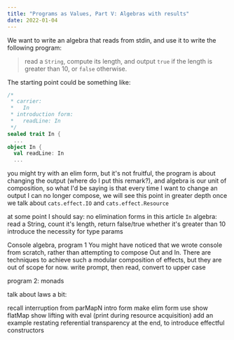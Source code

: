 ```yaml
---
title: "Programs as Values, Part V: Algebras with results"
date: 2022-01-04
---
```


We want to write an algebra that reads from stdin, and use it to write
the following program:

> read a `String`, compute its length, and output `true` if the length
> is greater than 10, or `false` otherwise.

The starting point could be something like:

```scala
/*
 * carrier:
 *   In
 * introduction form:
 *   readLine: In
 */
sealed trait In {
  ...
object In {
  val readLine: In
  ...
```

you might try with an elim form, but it's not fruitful, the program is about changing the output (where do I put this remark?), and algebra is our unit of composition, so what I'd be saying is that every time I want to change an output I can no longer compose, we will see this point in greater depth once we talk about `cats.effect.IO` and `cats.effect.Resource`


at some point I should say: no elimination forms in this article
`In` algebra: read a String, count it's length, return false/true whether it's greater than 10
introduce the necessity for type params

Console algebra, program 1
You might have noticed that we wrote console from scratch, rather than attempting to compose Out and In. There are techniques to achieve such a modular composition of effects, but they are out of scope for now.
write prompt, then read, convert to upper case

program 2: monads

talk about laws a bit:


<!-- ------- -->
<!-- possible plan:  -->
<!-- results, V  -->
<!-- errors, VI -->
<!-- iteration, VII -->
<!-- combinator deluge VIII --> <!-- maybe swap iteration with deluge? -->
<!-- IO & FFI IX -->
<!-- basic concurrency X  -->
<!-- resource XI  -->
<!-- effectful constructors XII -->
<!-- advanced concurrency/state -\-> should this be a separate series? XIII -->
<!-- abstraction? should this be a separate series? -->
<!-- ------- -->


<!-- -------- -->
<!-- errors -->
<!-- -------- -->
<!-- Short Circuit algebra: option -->
<!-- Errors algebra: Either -->
<!-- Do I use two type params for Errors? or more simply show <-> Either[Throwable, A]
<!-- add MonadThrow to Console -->
<!-- Make a point that we aren't making any claims about interaction with try/catch here (it will be a point for the FFI) -->
<!-- -------- -->

<!-- -------- -->
<!-- iteration -->
<!-- -------- -->
<!-- introduce List as abstract, intro form, some combinators (map, -->
<!-- flatMap, zip, takeWhile), foldRight. Try doing `List(Questions) => -->
<!-- Console[List[Outputs]]`, show the shape of `traverse` on `List`, -->
<!-- possibly `sequence` as well, then say we generally don't look at -->
<!-- implementations, but look no magic: foldRight + `pure/mapN`. Then show -->
<!-- the same for Option. Make a small point about "You might be wondering -->
<!-- if these can be abstracted, much the same as with the combinators on -->
<!-- touch on abstraction -->
<!-- F-A-M, yes but out of scope for now" > -->
<!-- -------- -->

<!-- -------- -->
<!-- combinator deluge -->
<!-- -------- -->
<!-- combinator deluge VIII -->
<!-- slightly different, we'll show vocab of combinators we have gained -->
<!-- f-a-m, monaderror, use Console version with errors -->
<!-- example, combinator, raw form -->


<!-- -------- -->
<!-- basic concurrency -->
<!-- -------- -->
<!-- parMapN, race, sleep, timeout (possibly parTraverse)? -->
<!-- need start/cancel here? to show background, -->
<!-- or do I use the resource article for it? -->
<!-- -------- -->

<!-- -------- -->
<!-- resource -->
<!-- -------- -->
recall interruption from parMapN
intro form make
elim form use
show flatMap
show lifting with eval (print during resource acquisition)
add an example restating referential transparency at the end, to introduce effectful constructors
<!-- -------- -->


<!-- ---------- -->
<!--  effectful constructors -->
<!-- ---------- -->
<!-- trait A { -->
<!--  def foo: B -->
<!-- } -->
<!-- point about how to name these abstractions? remark the point about algebras being overloaded. Probably going to call them interfaces -->
<!-- remark that trait != sealed trait -->
<!-- class MyA(...) extends A -->
<!-- def myA(...): A = new A { -->
<!-- } -->
<!-- version with IO: -->
<!-- then show constructors with effects, and resource -->
<!-- stateful constructors (explain allocation is mutable? or just that you will receive it, maybe add an appendix) -->
<!-- constructors that initialise a resource -->
<!-- resource that spawn concurrent processes -->
<!-- constructors that reuse other constructors that are effectful -->
<!-- regions of sharing -->
<!-- maybe introduce very basic Ref here instead, use an example with concurrency, like mapN with additions to a counter, well, maybe we need to do it before regions of sharing -->
<!-- appendix: something that wraps `var` to show that allocation needs to be wrapped: show the two constructors, which one is the right one? -->
<!-- --------------- -->



<!-- ------- -->
<!-- sources for algebras -->
<!-- https://okmij.org/ftp/tagless-final/Algebra.html -->
<!-- https://books.google.it/books?id=MS2f1AATHIoC&pg=PA267&lpg=PA267&dq=with+a+finite+set+of+total+functions+that+have+the+carrier+set+as+their+common+codomain.&source=bl&ots=rRTtRtO-hY&sig=ACfU3U1b8lOc189R8gaOSEzlFjjmXYHBKA&hl=en&sa=X&ved=2ahUKEwiOpcuh75b1AhUJM-wKHdxBBpoQ6AF6BAgREAM#v=onepage&q=with%20a%20finite%20set%20of%20total%20functions%20that%20have%20the%20carrier%20set%20as%20their%20common%20codomain.&f=false -->
<!-- https://en.wikibooks.org/wiki/Universal_Algebra/Definitions,_examples -->
<!-- ------- -->


<!-- ----- -->
<!-- Initial programs as values notes -->
<!-- progression: monoid, why F[A], functor, (split here?) monad, -->
<!-- monaderror -->
<!--   algebra -->
<!--   type A -- carrier -->
<!--   intro: SomeOtherThanAType => A, primitives: A (intro form of shape () => A) -->
<!--   combinators: (something) -> A -> A -->
<!--   elimination forms: A => (something else) => SomeOtherThanAType -->
<!--   -- write strings to "stdout" -->
<!--   type Put -->
<!--   def string(s: String): Put // String => Put, intro -->
<!--   def plus(a: Put, b: Put): Put // combinator -->
<!--   ----- -->
<!--   def run: Put => List[String] // elimination form -->
<!--   val a: Put = string("hello") -->
<!--   val helloWorld: Put = a.plus(string("world")) -->
<!--   def writeN(in: Put, n: Int): Put = -->
<!--     n match { -->
<!--       0 => string("") -->
<!--       n => in.plus(writeN(in))plus(writeN(in, n - 1), in) -->
<!--     } -->
<!--   ----------- -->
<!--   List[Put] -->
<!--   ----------- -->
<!--   type Console[A] <--  output  /// (Put + Read) -->
<!--         ^^ language -->
<!--   ----- intro -->
<!--   def read: Console[String] -->
<!--   def put(s: String): Console[Unit] -->
<!--   def pure[A](s: A): Console[A] // lift, with no effect -->
<!--   ----- combinators -->
<!--   Console[A] => (A => B) => Console[B] -->
<!--   (A => B) => (Console[A] => Console[B]), lifting A => B into the Console language -->
<!--   def transformOutput[A, B](p: Console[A],trasformation: A => B): Console[B] = ??? -->
<!--       map -->
<!--   def andThen(p: Console[A], transformation: A => Console[B]): Console[B] = -->
<!--       flatMap/chaining -->
<!--   def flatten: Console[Console[A]] => Console[A] -->
<!--   ----- elim <-- forget -->
<!--   ++,empty Monoid -->
<!--   map Functor -->
<!--    (A => B) => F[A] => F[B] -->
<!--     (A => B => ... => N) => F[A] => F[B] => ... => F[N] -->
<!--     flatMap -->
<!--   andThen, pure Monad -->
<!--   andThen -\-> sequential, arbitrary control flow -->
<!--   read a String, count the length, print that -->
<!--   read, put, tOut -->
<!--   val p: Console[Unit] = read // Console[String] -->
<!--     .transformOutput(_.length) // Console[Int] -->
<!--     .transformOutput(_.toString) // Console[String] -->
<!--     .andThen(put) -->
<!--   def repeatN(p: Console[A], n: Int): Console[A] = -->
<!--     n match { -->
<!--     } -->
<!--   Stream[F[_], A] <-- type, Stream[IO, A] -->
<!--   ----- intro -->
<!--   empty: () => Stream[IO, A] -->
<!--   fromList: List[A] => Stream[IO, A] -->
<!--   eval(action: IO[A]): Stream[IO, A] -->
<!--   ---- tons -->
<!--   flatMap: Stream[F, A] => (A => Stream[F, B]) => Stream[F, B] -->
<!--   ++: Stream[F, A] => STream[F, A] => Stream[F, A] -->
<!--   take: Int => Stream[F, A] => Stream[F, A] -->
<!--   concurrently: Stream[F, A] => Stream[F, Unit] => Stream[F, A] -->
<!--    .... -->
<!--    ---- -->
<!--   compile.drain: Stream[F, A] => IO[Unit] -->
<!--   compile.list: Stream[F, A] => IO[List[A]] -->
<!--   compile.fold -->
<!-- } -->
<!-- ------- -->
